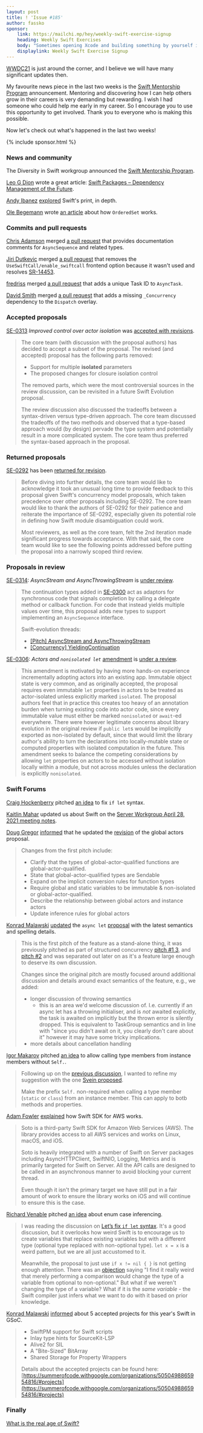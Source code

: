 ```yaml
---
layout: post
title: ! 'Issue #185'
author: fassko
sponsor:
    link: https://mailchi.mp/hey/weekly-swift-exercise-signup
    heading: Weekly Swift Exercises
    body: "Sometimes opening Xcode and building something by yourself is a daunting task. Increasing your confidence is key and there's an easy way to do it: practice. Fernando's weekly exercises help you practice concepts like closures and protocols while implementing actual features like dark mode. It's free to join!"
    displaylink: Weekly Swift Exercise Signup
---
```


[WWDC21](https://developer.apple.com/wwdc21/) is just around the corner, and I believe we will have many significant updates then.

My favourite news piece in the last two weeks is the [Swift Mentorship Program](https://swift.org/blog/swift-mentorship-program/) announcement. Mentoring and discovering how I can help others grow in their careers is very demanding but rewarding. I wish I had someone who could help me early in my career. So I encourage you to use this opportunity to get involved. Thank you to everyone who is making this possible.

Now let's check out what's happened in the last two weeks!

<!--excerpt-->

{% include sponsor.html %}

### News and community

The Diversity in Swift workgroup announced the [Swift Mentorship Program](https://swift.org/blog/swift-mentorship-program/).

[Leo G Dion](https://twitter.com/leogdion) wrote a great article: [Swift Packages – Dependency Management of the Future](https://learningswift.brightdigit.com/swift-dependency-management-spm/).

[Andy Ibanez](https://twitter.com/AndyIbanezK) [explored](https://www.andyibanez.com/posts/swift-print-in-depth/) Swift's print, in depth.

[Ole Begemann](https://twitter.com/olebegemann) wrote [an article](https://oleb.net/2021/ordered-set/) about how `OrderedSet` works.

### Commits and pull requests

[Chris Adamson](https://github.com/invalidname) merged [a pull request](https://github.com/apple/swift/pull/37383) that provides documentation comments for `AsyncSequence` and related types.

[Jiri Dutkevic](https://github.com/jirid) merged [a pull request](https://github.com/apple/swift/pull/37397) that removes the `UseSwiftCall/enable_swiftcall` frontend option because it wasn't used and resolves [SR-14453](https://bugs.swift.org/browse/SR-14453).

[fredriss](https://github.com/fredriss) merged [a pull request](https://github.com/apple/swift/pull/37325) that adds a unique Task ID to `AsyncTask`.

[David Smith](https://twitter.com/Catfish_Man) merged [a pull request](https://github.com/apple/swift/pull/37186) that adds a missing `_Concurrency` dependency to the `Dispatch` overlay.

### Accepted proposals

[SE-0313](https://forums.swift.org/t/se-0313-improved-control-over-actor-isolation/47813/35) *Improved control over actor isolation* was [accepted with revisions](https://forums.swift.org/t/accepted-with-revisions-se-0313-improved-control-over-actor-isolation/48573).

> The core team (with discussion with the proposal authors) has decided to accept a subset of the proposal. The revised (and accepted) proposal has the following parts removed:
>
> * Support for multiple **isolated** parameters
> * The proposed changes for closure isolation control
>
> The removed parts, which were the most controversial sources in the review discussion, can be revisited in a future Swift Evolution proposal.
> 
> The review discussion also discussed the tradeoffs between a syntax-driven versus type-driven approach. The core team discussed the tradeoffs of the two methods and observed that a type-based approach would (by design) pervade the type system and potentially result in a more complicated system. The core team thus preferred the syntax-based approach in the proposal.

### Returned proposals

[SE-0292](https://forums.swift.org/t/se-0292-2nd-review-package-registry-service) has been [returned for revision](https://forums.swift.org/t/returned-for-revision-se-0292-package-registry-service/48338).

> Before diving into further details, the core team would like to acknowledge it took an unusual long time to provide feedback to this proposal given Swift's concurrency model proposals, which taken precedence over other proposals including SE-0292. The core team would like to thank the authors of SE-0292 for their patience and reiterate the importance of SE-0292, especially given its potential role in defining how Swift module disambiguation could work.
> 
> Most reviewers, as well as the core team, felt the 2nd iteration made significant progress towards acceptance. With that said, the core team would like to see the following points addressed before putting the proposal into a narrowly scoped third review.

### Proposals in review

[SE-0314](https://github.com/apple/swift-evolution/blob/main/proposals/0314-async-stream.md): *AsyncStream and AsyncThrowingStream* is [under review](https://forums.swift.org/t/se-0314-asyncstream-and-asyncthrowingstream/48198).

> The continuation types added in [SE-0300](https://github.com/apple/swift-evolution/blob/main/proposals/0300-continuation.md) act as adaptors for synchronous code that signals completion by calling a delegate method or callback function. For code that instead yields multiple values over time, this proposal adds new types to support implementing an `AsyncSequence` interface.
> 
> Swift-evolution threads:
>
> * [[Pitch] AsyncStream and AsyncThrowingStream](https://forums.swift.org/t/pitch-asyncstream-and-asyncthrowingstream/47820)
> * [[Concurrency] YieldingContinuation](https://forums.swift.org/t/concurrency-yieldingcontinuation/47126)

[SE-0306](https://github.com/apple/swift-evolution/blob/main/proposals/0306-actors.md): *Actors and `nonisolated let`* [amendment](https://github.com/apple/swift-evolution/pull/1354/files) is [under a review](https://forums.swift.org/t/amendment-se-0306-actors-and-nonisolated-let/48386).

> This amendment is motivated by having more hands-on experience incrementally adopting actors into an existing app. Immutable object state is very common, and as originally accepted, the proposal requires even immutable `let` properties in actors to be treated as actor-isolated unless explicitly marked `isolated`. The proposal authors feel that in practice this creates too heavy of an annotation burden when turning existing code into actor code, since every immutable  value must either be marked `nonisolated` or `await`-ed everywhere. There were however legitimate concerns about library evolution in the original review if `public let`s would be implicitly exported as non-isolated by default, since that would limit the library author's ability to turn the declarations into locally-mutable state or computed properties with isolated computation in the future. This amendment seeks to balance the competing considerations by allowing `let` properties on actors to be accessed without isolation locally within a module, but not across modules unless the declaration is explicitly `nonisolated`.

### Swift Forums

[Craig Hockenberry](https://twitter.com/chockenberry) pitched [an idea](https://forums.swift.org/t/lets-fix-if-let-syntax/48188) to fix `if let` syntax.

[Kaitlin Mahar](https://twitter.com/k__mahar) updated us about Swift on the [Server Workgroup April 28, 2021 meeting notes](https://forums.swift.org/t/april-28-2021/48265).

[Doug Gregor](https://twitter.com/dgregor79) [informed](https://forums.swift.org/t/pitch-2-global-actors/48332) that he updated the [revision](https://github.com/DougGregor/swift-evolution/blob/global-actors/proposals/nnnn-global-actors.md) of the global actors proposal.

> Changes from the first pitch include:
>
> * Clarify that the types of global-actor-qualified functions are global-actor-qualified.
> * State that global-actor-qualified types are Sendable
> * Expand on the implicit conversion rules for function types
> * Require global and static variables to be immutable & non-isolated or global-actor-qualified.
> * Describe the relationship between global actors and instance actors
> * Update inference rules for global actors  

[Konrad Malawski](https://twitter.com/ktosopl) [updated](https://forums.swift.org/t/pitch-3-async-let/48336) the `async let` [proposal](https://github.com/ktoso/swift-evolution/blob/d44f5dc31fa91c7e029ae9c17a5256af0c1a91aa/proposals/mmmm-async-let.md) with the latest semantics and spelling details.

> This is the first pitch of the feature as a stand-alone thing, it was previously pitched as part of structured concurrency [pitch #1 3](https://forums.swift.org/t/concurrency-structured-concurrency/41622), and [pitch #2](https://forums.swift.org/t/pitch-2-structured-concurrency/43452) and was separated out later on as it's a feature large enough to deserve its own discussion.
>
> Changes since the original pitch are mostly focused around additional discussion and details around exact semantics of the feature, e.g., we added:
>
> * longer discussion of throwing semantics
>   * this is an area we'd welcome discussion of. I.e. currently if an async let has a throwing initialiser, and is _not_ awaited explicitly, the task is awaited on implicitly but the thrown error is silently dropped. This is equivalent to TaskGroup semantics and in line with "since you didn't await on it, you clearly don't care about it" however it may have some tricky implications.
> * more details about cancellation handling

[Igor Makarov](https://forums.swift.org/u/igor-makarov) pitched [an idea](https://forums.swift.org/t/allow-calling-type-members-from-instance-members-without-self/48389) to allow calling type members from instance members without `Self.`.

> Following up on the [previous discussion](https://forums.swift.org/t/modifier-to-make-a-func-on-a-type-a-free-function/47749), I wanted to refine my suggestion with the one [Svein proposed](https://forums.swift.org/t/modifier-to-make-a-func-on-a-type-a-free-function/47749/18).
> 
> Make the prefix `Self.` non-required when calling a type member (`static` or `class`) from an instance member. This can apply to botb methods and properties.

[Adam Fowler](https://twitter.com/o_aberration) [explained](https://forums.swift.org/t/about-the-soto-category/48509/2) how Swift SDK for AWS works.

> Soto is a third-party Swift SDK for Amazon Web Services (AWS). The library provides access to all AWS services and works on Linux, macOS, and iOS.
> 
> Soto is heavily integrated with a number of Swift on Server packages including AsyncHTTPClient, SwiftNIO, Logging, Metrics and is primarily targeted for Swift on Server. All the API calls are designed to be called in an asynchronous manner to avoid blocking your current thread.
>
> Even though it isn't the primary target we have still put in a fair amount of work to ensure the library works on iOS and will continue to ensure this is the case.

[Richard Venable](https://forums.swift.org/u/rvenable) pitched [an idea](https://forums.swift.org/t/pitch-enum-case-inferencing/48536) about enum case inferencing.

> I was reading the discussion on [Let’s fix `if let` syntax](https://forums.swift.org/t/lets-fix-if-let-syntax). It's a good discussion, but it overlooks how weird Swift is to encourage us to create variables that replace existing variables but with a different type (optional type replaced with non-optional type). `let x = x` is a weird pattern, but we are all just accustomed to it.
> 
> Meanwhile, the proposal to just use `if x != nil { }` is not getting enough attention. There was an [objection](https://forums.swift.org/t/lets-fix-if-let-syntax/48188/12) saying "I find it really weird that merely performing a comparison would change the type of a variable from optional to non-optional." But what if we weren't changing the type of a variable? What if it is the _same variable_ - the Swift compiler just infers what we want to do with it based on prior knowledge.

[Konrad Malawski](https://twitter.com/ktosopl) [informed](https://forums.swift.org/t/swift-to-participate-in-gsoc-2021/44689/29) about 5 accepted projects for this year's Swift in GSoC.

> * SwiftPM support for Swift scripts
> * Inlay type hints for SourceKit-LSP
> * Alive2 for SIL
> * A "Bite-Sized" BitArray
> * Shared Storage for Property Wrappers
> 
> Details about the accepted projects can be found here: [https://summerofcode.withgoogle.com/organizations/5050498865954816/#projects](https://summerofcode.withgoogle.com/organizations/5050498865954816/#projects)

### Finally

[What is the real age of Swift?](https://twitter.com/jckarter/status/1392892679852199939)
